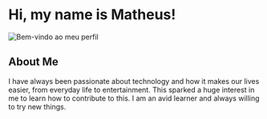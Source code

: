 # Hi, my name is Matheus!

![Bem-vindo ao meu perfil](https://giphy.com/gifs/YOUNetflix-you-netflix-younetflix-YOBSz25FjUUzQdff8F)
## About Me

I have always been passionate about technology and how it makes our lives easier, from everyday life to entertainment. This sparked a huge interest in me to learn how to contribute to this.
I am an avid learner and always willing to try new things.


<!--
**emeueme/emeueme** is a ✨ _special_ ✨ repository because its `README.md` (this file) appears on your GitHub profile.

Here are some ideas to get you started:

- 🔭 I’m currently working on ...
- 🌱 I’m currently learning ...
- 👯 I’m looking to collaborate on ...
- 🤔 I’m looking for help with ...
- 💬 Ask me about ...
- 📫 How to reach me: ...
- 😄 Pronouns: ...
- ⚡ Fun fact: ...
-->
